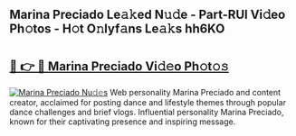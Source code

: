 ## Marina Preciado Le𝚊𝚔ed N𝚞𝚍e - Part-RUl Vi𝚍eo Ph𝚘tos - H𝚘t O𝚗lyf𝚊ns Le𝚊𝚔s hh6KO

# <h2><a href="http://hf0o6wg.feru.top/?c=Marina+Preciado">🔗 👉 🔴 Marina Preciado Vi𝚍𝚎o Ph𝚘t𝚘𝚜</a></h2>

[![Marina Preciado Nu𝚍𝚎s](https://i.imgur.com/0TWrTi3.gif)](http://hf0o6wg.feru.top/?c=Marina+Preciado)
Web personality Marina Preciado and content creator, acclaimed for posting dance and lifestyle themes through popular dance challenges and brief vlogs. Influential personality Marina Preciado, known for their captivating presence and inspiring message. 
